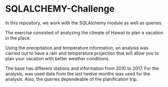 # SQLALCHEMY-Challenge

In this repository, we work with the SQLAlchemy module as well as queries.

The exercise consisted of analyzing the climate of Hawaii to plan a vacation in the place.

Using the precipitation and temperature information, an analysis was carried out to have a rain and temperature projection that will allow you to plan your vacation with better weather conditions.

The base has different stations and information from 2010 to 2017. For the analysis, was used data from the last twelve months was used for the analysis. Also, the queries dependeable of the planification trip.
